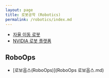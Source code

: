 ```yaml
---
layout: page
title: 로봇공학 (Robotics)
permalink: /robotics/index.md
---
```


- [자율 이동 로봇](amr/index.md)
- [NVIDIA 로봇 플랫폼](nvidia/index.md)

## RoboOps

- [로보옵스(RoboOps)](RoboOps 로보옵스.md)
